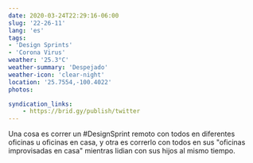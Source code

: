 ```yaml
---
date: 2020-03-24T22:29:16-06:00
slug: '22-26-11'
lang: 'es'
tags:
- 'Design Sprints'
- 'Corona Virus'
weather: '25.3°C'
weather-summary: 'Despejado'
weather-icon: 'clear-night'
location: '25.7554,-100.4022'
photos:

syndication_links:
    - https://brid.gy/publish/twitter
---
```

Una cosa es correr un #DesignSprint remoto con todos en diferentes oficinas u oficinas en casa, y otra es correrlo con todos en sus "oficinas improvisadas en casa" mientras lidian con sus hijos al mismo tiempo.
 